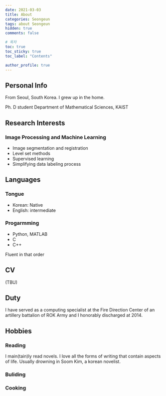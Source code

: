 ```yaml
---
date: 2021-03-03
title: About
categories: Seongeun
tags: about Seongeun
hidden: true
comments: false

# 목차
toc: true  
toc_sticky: true
toc_label: "Contents"

author_profile: true
---
```


## Personal Info
From Seoul, South Korea.
I grew up in the home.

Ph. D student
Department of Mathematical Sciences, KAIST

## Research Interests

### Image Processing and Machine Learning
- Image segmentation and registration
- Level set methods
- Supervised learning
- Simplifying data labeling process

## Languages
### Tongue
- Korean: Native
- English: intermediate

### Progarmming

- Python, MATLAB
- C
- C++

Fluent in that order

## CV
(TBU)

## Duty
I have served as a computing specialist at the Fire Direction Center of an artillery battalion of ROK Army and I honorably discharged at 2014.

## Hobbies

### Reading
I main(tain)ly read novels. I love all the forms of writing that contain aspects of life. Usually drowning in Soom Kim, a korean novelist.

### Buliding
<!-- I love buliding somthing. The pen and keyboard are very attractive tools. -->
<!--  -->
### Cooking



